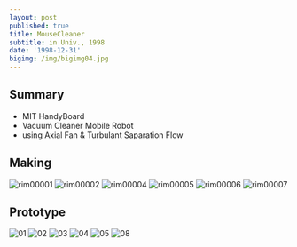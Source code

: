```yaml
---
layout: post
published: true
title: MouseCleaner
subtitle: in Univ., 1998
date: '1998-12-31'
bigimg: /img/bigimg04.jpg
---
```


## Summary
* MIT HandyBoard
* Vacuum Cleaner Mobile Robot
* using Axial Fan & Turbulant Saparation Flow

## Making

![rim00001](https://cloud.githubusercontent.com/assets/12775748/21953314/2475c6ec-da77-11e6-8f7e-3b3fb6fc8ae2.JPG)
![rim00002](https://cloud.githubusercontent.com/assets/12775748/21953319/247d499e-da77-11e6-83ce-fd4a0f9c00da.JPG)
![rim00004](https://cloud.githubusercontent.com/assets/12775748/21953318/2478d7f6-da77-11e6-8f44-4d5f119b93d8.JPG)
![rim00005](https://cloud.githubusercontent.com/assets/12775748/21953316/2478a16e-da77-11e6-9e44-e64b4034d184.JPG)
![rim00006](https://cloud.githubusercontent.com/assets/12775748/21953315/2477fdb8-da77-11e6-86ee-5171a5d44488.JPG)
![rim00007](https://cloud.githubusercontent.com/assets/12775748/21953317/2478e2e6-da77-11e6-9f64-686b130a0c17.JPG)



## Prototype

![01](https://cloud.githubusercontent.com/assets/12775748/21953320/2497934e-da77-11e6-8349-1ba373bb05a4.JPG)
![02](https://cloud.githubusercontent.com/assets/12775748/21953321/24993bb8-da77-11e6-9155-61adadd70521.JPG)
![03](https://cloud.githubusercontent.com/assets/12775748/21953322/249a10ce-da77-11e6-9777-faeccd028197.JPG)
![04](https://cloud.githubusercontent.com/assets/12775748/21953323/249a3338-da77-11e6-850f-6d4d8ebe75d0.JPG)
![05](https://cloud.githubusercontent.com/assets/12775748/21953324/249b3e5e-da77-11e6-9892-8bf5953e47ae.JPG)
![08](https://cloud.githubusercontent.com/assets/12775748/21953325/24a27a8e-da77-11e6-8b99-4a653fab7e2c.JPG)
